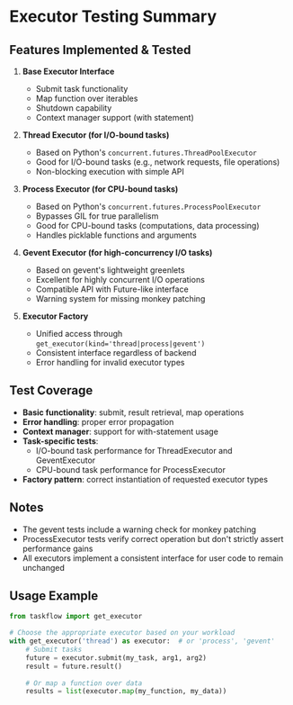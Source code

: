 # Executor Testing Summary

## Features Implemented & Tested

1. **Base Executor Interface**
   - Submit task functionality
   - Map function over iterables
   - Shutdown capability
   - Context manager support (with statement)

2. **Thread Executor (for I/O-bound tasks)**
   - Based on Python's `concurrent.futures.ThreadPoolExecutor`
   - Good for I/O-bound tasks (e.g., network requests, file operations)
   - Non-blocking execution with simple API

3. **Process Executor (for CPU-bound tasks)**
   - Based on Python's `concurrent.futures.ProcessPoolExecutor`
   - Bypasses GIL for true parallelism
   - Good for CPU-bound tasks (computations, data processing)
   - Handles picklable functions and arguments

4. **Gevent Executor (for high-concurrency I/O tasks)**
   - Based on gevent's lightweight greenlets
   - Excellent for highly concurrent I/O operations
   - Compatible API with Future-like interface
   - Warning system for missing monkey patching

5. **Executor Factory**
   - Unified access through `get_executor(kind='thread|process|gevent')`
   - Consistent interface regardless of backend
   - Error handling for invalid executor types

## Test Coverage

- **Basic functionality**: submit, result retrieval, map operations
- **Error handling**: proper error propagation
- **Context manager**: support for with-statement usage
- **Task-specific tests**:
  - I/O-bound task performance for ThreadExecutor and GeventExecutor
  - CPU-bound task performance for ProcessExecutor
- **Factory pattern**: correct instantiation of requested executor types

## Notes

- The gevent tests include a warning check for monkey patching
- ProcessExecutor tests verify correct operation but don't strictly assert performance gains
- All executors implement a consistent interface for user code to remain unchanged

## Usage Example

```python
from taskflow import get_executor

# Choose the appropriate executor based on your workload
with get_executor('thread') as executor:  # or 'process', 'gevent'
    # Submit tasks
    future = executor.submit(my_task, arg1, arg2)
    result = future.result()
    
    # Or map a function over data
    results = list(executor.map(my_function, my_data))
```
